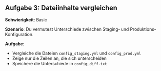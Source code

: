 ## Aufgabe 3: Dateiinhalte vergleichen

**Schwierigkeit**: Basic  

**Szenario**: Du vermutest Unterschiede zwischen Staging- und Produktions-Konfiguration.  

**Aufgabe**:

- Vergleiche die Dateien `config_staging.yml` und `config_prod.yml`
- Zeige nur die Zeilen an, die sich unterscheiden
- Speichere die Unterschiede in `config_diff.txt`
